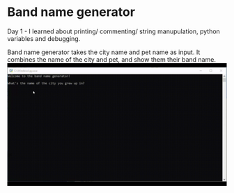 # Band name generator

Day 1 - I learned about printing/ commenting/ string manupulation, python variables and debugging.

Band name generator takes the city name and pet name as input. It combines the name of the city and pet, and show them their band name.
![](BandNamegenerator.gif)
